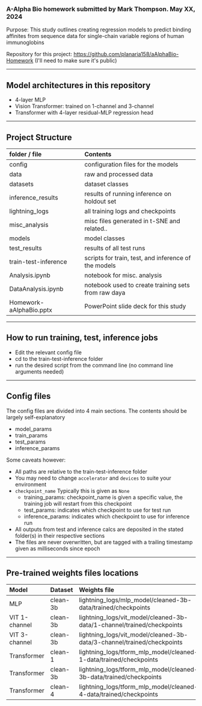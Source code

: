 


### A-Alpha Bio homework submitted by Mark Thompson. May XX, 2024


Purpose:
This study outlines creating regression models to predict binding affinites from sequence data for single-chain variable regions of human immunoglobins 

Repository for this project: https://github.com/planaria158/aAlphaBio-Homework  (I'll need to make sure it's public)

----
## Model architectures in this repository
- 4-layer MLP
- Vision Transformer: trained on 1-channel and 3-channel
- Transformer with 4-layer residual-MLP regression head

----
## Project Structure


| folder / file  | Contents  |
|:----------|:----------|
| config               | configuration files for the models    |
| data                 | raw and processed data    |
| datasets             | dataset classes    |
| inference_results    | results of running inference on holdout set    |
| lightning_logs       | all training logs and checkpoints    |
| misc_analysis        | misc files generated in t-SNE and related..    |
| models               | model classes    |
| test_results         | results of all test runs    |
| train-test-inference | scripts for train, test, and inference of the models    |
| Analysis.ipynb       | notebook for misc. analysis    |
| DataAnalysis.ipynb   | notebook used to create training sets from raw daya    |
| Homework-aAlphaBio.pptx | PowerPoint slide deck for this study

----
## How to run training, test, inference jobs

- Edit the relevant config file
- cd to the train-test-inference folder
- run the desired script from the command line (no command line arguments needed)

----
## Config files

The config files are divided into 4 main sections.  The contents should be largely self-explanatory
- model_params
- train_params
- test_params
- inference_params

Some caveats however: 
- All paths are relative to the train-test-inference folder
- You may need to change `accelerator` and `devices` to suite your environment
- `checkpoint_name`  Typically this is given as `None`
    - 	training_params: checkpoint_name is given a specific value, the training job will restart from this checkpoint
    -   test_params: indicates which checkpoint to use for test run
    -   inference_params: indicates which checkpoint to use for inference run
- All outputs from test and inference calcs are deposited in the stated folder(s) in their respective sections
- The files are never overwritten, but are tagged with a trailing timestamp given as milliseconds since epoch


----
## Pre-trained weights files locations

| Model  | Dataset  | Weights file |
|:----------|:----------|:----------|
| MLP    | clean-3b            | lightning_logs/mlp_model/cleaned-3b-data/trained/checkpoints    |
| VIT 1-channel   | clean-3b   | lightning_logs/vit_model/cleaned-3b-data/1-channel/trained/checkpoints    |
| VIT 3-channel  | clean-3b    | lightning_logs/vit_model/cleaned-3b-data/3-channel/trained/checkpoints    |
| Transformer    | clean-1     | lightning_logs/tform_mlp_model/cleaned-1-data/trained/checkpoints    |
| Transformer    | clean-3b    | lightning_logs/tform_mlp_model/cleaned-3b-data/trained/checkpoints    |
| Transformer    | clean-4     | lightning_logs/tform_mlp_model/cleaned-4-data/trained/checkpoints   |

